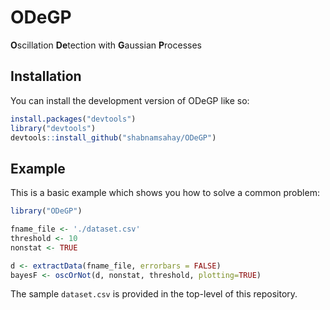 
# ODeGP

<!-- badges: start -->
<!-- badges: end -->

**O**scillation **De**tection with **G**aussian **P**rocesses

## Installation

You can install the development version of ODeGP like so:

``` r
install.packages("devtools")
library("devtools")
devtools::install_github("shabnamsahay/ODeGP")
```

## Example

This is a basic example which shows you how to solve a common problem:

``` r
library("ODeGP")

fname_file <- './dataset.csv' 
threshold <- 10
nonstat <- TRUE

d <- extractData(fname_file, errorbars = FALSE)
bayesF <- oscOrNot(d, nonstat, threshold, plotting=TRUE)

```

The sample <code>dataset.csv</code> is provided in the top-level of this repository.

